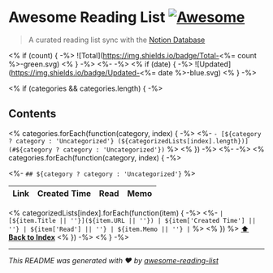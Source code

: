 # Awesome Reading List [![Awesome](https://cdn.rawgit.com/sindresorhus/awesome/d7305f38d29fed78fa85652e3a63e154dd8e8829/media/badge.svg)](https://github.com/sindresorhus/awesome)

> A curated reading list sync with the [Notion Database](https://www.notion.so/younho9/c0d7fc0843e7421a88dd848932b5dbfd?v=42efd3bccce24649b7818b65cd5c1e88)

<% if (count) {                                                                                                                  -%>
![Total](https://img.shields.io/badge/Total-<%= count %>-green.svg)
<% }                                                                                                                             -%>
<%-                                                                                                                              -%>
<% if (date) {                                                                                                                   -%>
![Updated](https://img.shields.io/badge/Updated-<%= date %>-blue.svg)
<% }                                                                                                                             -%>

<% if (categories && categories.length) {                                                                                        -%>

## Contents

<% categories.forEach(function(category, index) {                                                                                -%>
<%- `- [${category ? category : 'Uncategorized'} (${categorizedLists[index].length})](#${category ? category : 'Uncategorized'})` %>
<% })                                                                                                                            -%>
<%-                                                                                                                              -%>
<% categories.forEach(function(category, index) {                                                                                -%>

<%- `## ${category ? category : 'Uncategorized'}`                                                                                 %>

| Link | Created Time | Read | Memo |
| ---- | ------------ | ---- | ---- |
<% categorizedLists[index].forEach(function(item) {                                                                              -%>
<%- `| [${item.Title || ''}](${item.URL || ''}) | ${item['Created Time'] || ''} | ${item['Read'] || ''} | ${item.Memo || ''} |`   %>
<% })                                                                                                                             %>
**[⬆ Back to Index](#Contents)**
<% })                                                                                                                            -%>
<% }                                                                                                                             -%>

---

_This README was generated with ❤️ by [awesome-reading-list](https://github.com/younho9/awesome-reading-list)_

